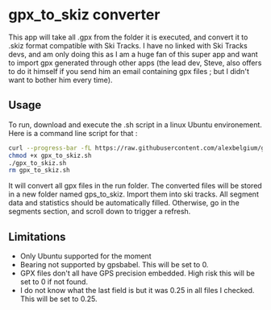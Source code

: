# gpx_to_skiz converter
This app will take all .gpx from the folder it is executed, and convert it to .skiz format compatible with Ski Tracks.
I have no linked with Ski Tracks devs, and am only doing this as I am a huge fan of this super app and want to import gpx generated through other apps (the lead dev, Steve, also offers to do it himself if you send him an email containing gpx files ; but I didn't want to bother him every time).

## Usage
To run, download and execute the .sh script in a linux Ubuntu environement. Here is a command line script for that :
```bash
curl --progress-bar -fL https://raw.githubusercontent.com/alexbelgium/gpx_to_skiz/main/gpx_to_skiz.sh > gpx_to_skiz.sh
chmod +x gpx_to_skiz.sh
./gpx_to_skiz.sh
rm gpx_to_skiz.sh
```

It will convert all gpx files in the run folder.
The converted files will be stored in a new folder named gps_to_skiz. 
Import them into ski tracks. All segment data and statistics should be automatically filled. Otherwise, go in the segments section, and scroll down to trigger a refresh.

## Limitations
- Only Ubuntu supported for the moment
- Bearing not supported by gpsbabel. This will be set to 0.
- GPX files don't all have GPS precision embedded. High risk this will be set to 0 if not found.
- I do not know what the last field is but it was 0.25 in all files I checked.  This will be set to 0.25.
